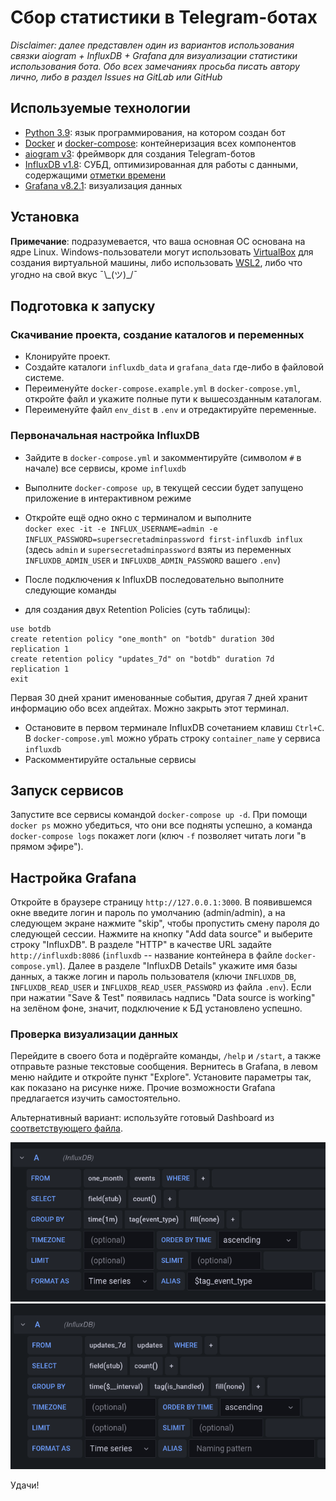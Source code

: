 # Сбор статистики в Telegram-ботах

_Disclaimer: далее представлен один из вариантов использования связки aiogram + InfluxDB + Grafana 
для визуализации статистики использования бота. Обо всех замечаниях просьба писать автору лично, 
либо в раздел Issues на GitLab или GitHub_

## Используемые технологии

* [Python 3.9](https://docs.python.org/3.9): язык программирования, на котором создан бот
* [Docker](https://www.docker.com/why-docker) и [docker-compose](https://docs.docker.com/compose): 
контейнеризация всех компонентов
* [aiogram v3](https://github.com/aiogram/aiogram): фреймворк для создания Telegram-ботов
* [InfluxDB v1.8](https://www.influxdata.com/products/influxdb): СУБД, оптимизированная для работы с данными, 
содержащими [отметки времени](https://www.influxdata.com/time-series-database)
* [Grafana v8.2.1](https://grafana.com): визуализация данных

## Установка

**Примечание**: подразумевается, что ваша основная ОС основана на ядре Linux. Windows-пользователи могут 
использовать [VirtualBox](https://www.virtualbox.org) для создания виртуальной машины, либо использовать 
[WSL2](https://docs.microsoft.com/ru-ru/windows/wsl/compare-versions), либо что угодно на свой вкус ¯\\\_(ツ)_/¯
 
## Подготовка к запуску

### Скачивание проекта, создание каталогов и переменных
* Клонируйте проект. 
* Создайте каталоги `influxdb_data` и `grafana_data` где-либо в файловой системе. 
* Переименуйте `docker-compose.example.yml` в `docker-compose.yml`, откройте файл и укажите полные пути к вышесозданным каталогам.
* Переименуйте файл `env_dist` в `.env` и отредактируйте переменные.

### Первоначальная настройка InfluxDB
* Зайдите в `docker-compose.yml` и закомментируйте (символом `#` в начале) все сервисы, кроме `influxdb`
* Выполните `docker-compose up`, в текущей сессии будет запущено приложение в интерактивном режиме
* Откройте ещё одно окно с терминалом и выполните   
`docker exec -it -e INFLUX_USERNAME=admin -e INFLUX_PASSWORD=supersecretadminpassword first-influxdb influx`  
  (здесь `admin` и `supersecretadminpassword` 
взяты из переменных `INFLUXDB_ADMIN_USER` и `INFLUXDB_ADMIN_PASSWORD` вашего `.env`)

* После подключения к InfluxDB последовательно выполните следующие команды 
* для создания двух Retention Policies (суть таблицы):
```
use botdb
create retention policy "one_month" on "botdb" duration 30d replication 1
create retention policy "updates_7d" on "botdb" duration 7d replication 1
exit
```
Первая 30 дней хранит именованные события, другая 7 дней хранит информацию обо всех апдейтах. Можно закрыть этот терминал.

* Остановите в первом терминале InfluxDB сочетанием клавиш `Ctrl+C`. В `docker-compose.yml` 
можно убрать строку `container_name` у сервиса `influxdb`
* Раскомментируйте остальные сервисы

## Запуск сервисов

Запустите все сервисы командой `docker-compose up -d`. При помощи `docker ps` можно убедиться, что они все подняты успешно, 
а команда `docker-compose logs` покажет логи (ключ `-f` позволяет читать логи "в прямом эфире").

## Настройка Grafana

Откройте в браузере страницу `http://127.0.0.1:3000`. В появившемся окне введите логин и пароль по умолчанию (admin/admin),
а на следующем экране нажмите "skip", чтобы пропустить смену пароля до следующей сессии. Нажмите на кнопку "Add data source" 
и выберите строку "InfluxDB". В разделе "HTTP" в качестве URL задайте `http://influxdb:8086` (`influxdb` -- название 
контейнера в файле `docker-compose.yml`). Далее в разделе "InfluxDB Details" укажите имя базы данных, а также логин и 
пароль пользователя (ключи `INFLUXDB_DB`, `INFLUXDB_READ_USER` и `INFLUXDB_READ_USER_PASSWORD` из файла `.env`). Если при нажатии "Save & Test" появилась 
надпись "Data source is working" на зелёном фоне, значит, подключение к БД установлено успешно. 

### Проверка визуализации данных

Перейдите в своего бота и подёргайте команды, `/help` и `/start`, а также отправьте разные текстовые сообщения. 
Вернитесь в Grafana, в левом меню найдите и откройте пункт "Explore". 
Установите параметры так, как показано на рисунке ниже. 
Прочие возможности Grafana предлагается изучить самостоятельно.  

Альтернативный вариант: используйте готовый Dashboard из [соответствующего файла](grafana_dashboard.json).

![пример визуализации 1](repo_imgs/separate_events.png)  
![пример визуализации 2](repo_imgs/updates_7d.png)

Удачи!
